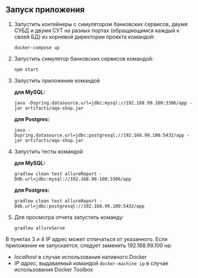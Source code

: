 ## Запуск приложения

1. Запустить контейнеры с симулятором банковских сервисов, двумя СУБД и двумя СУТ на разных портах (обращающимся каждый к своей БД) из корневой директории проекта командой: 
   ``` 
   docker-compose up
   ``` 
1. Запустить симулятор банковских сервисов командой:
   ``` 
   npm start
   ``` 
1. Запустить приложение командой 
  
   **для MySQL:**
   ```
   java -Dspring.datasource.url=jdbc:mysql://192.168.99.100:3306/app -jar artifacts/aqa-shop.jar
   ```
   **для Postgres:**
   ```
   java -Dspring.datasource.url=jdbc:postgresql://192.168.99.100:5432/app -jar artifacts/aqa-shop.jar
   ```
1. Запустить тесты командой

    **для MySQL:**
    ```
    gradlew clean test allureReport -Ddb.url=jdbc:mysql://192.168.99.100:3306/app
    ```
   **для Postgres:**
   ```
   gradlew clean test allureReport -Ddb.url=jdbc:postgresql://192.168.99.100:5432/app
   ```
1. Для просмотра отчета запустить команду:
    ```
    gradlew allureServe
    ```
   
В пунктах 3 и 4 IP адрес может отличаться от указанного. Если приложение не запускается, следует заменить 192.168.99.100 на:
* *localhost* в случае использования нативного Docker
* *IP адрес*, выдаваемый командой `docker-machine ip` в случае использования Docker Toolbox